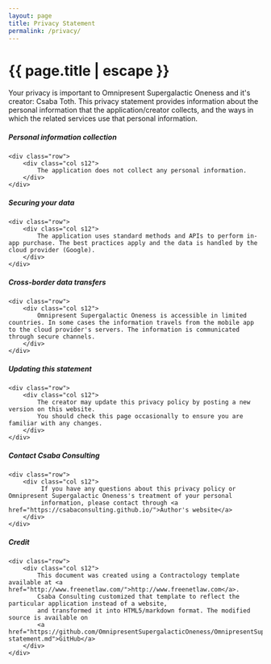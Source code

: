 ```yaml
---
layout: page
title: Privacy Statement
permalink: /privacy/
---
```


<h1 class="page-title">{{ page.title | escape }}</h1>

<div class="section">
    <div class="row">
        <div class="col s12">
            Your privacy is important to Omnipresent Supergalactic Oneness and it's creator:
            Csaba Toth. This privacy statement provides information about
            the personal information that the application/creator collects, and the
            ways in which the related services use that personal information.
        </div>
    </div>
</div>

<div class="divider"></div>

<div class="section">
    <h5>Personal information collection</h5> 

    <div class="row">
        <div class="col s12">
            The application does not collect any personal information.
        </div>
    </div>
</div>

<div class="divider"></div>

<div class="section">
    <h5>Securing your data</h5> 

    <div class="row">
        <div class="col s12">
            The application uses standard methods and APIs to perform in-app purchase. The best practices apply and the data is handled by the cloud provider (Google).
        </div>
    </div>
</div>

<div class="divider"></div>

<div class="section">
    <h5>Cross-border data transfers</h5> 

    <div class="row">
        <div class="col s12">
            Omnipresent Supergalactic Oneness is accessible in limited countries. In some cases the information travels from the mobile app to the cloud provider's servers. The information is communicated through secure channels.
        </div>
    </div>
</div>

<div class="divider"></div>

<div class="section">
    <h5>Updating this statement</h5> 

    <div class="row">
        <div class="col s12">
            The creator may update this privacy policy by posting a new version on this website.
            You should check this page occasionally to ensure you are familiar with any changes.
        </div>
    </div>
</div>

<div class="divider"></div>

<div class="section">
    <h5>Contact Csaba Consulting</h5> 

    <div class="row">
        <div class="col s12">
             If you have any questions about this privacy policy or Omnipresent Supergalactic Oneness's treatment of your personal
             information, please contact through <a href="https://csabaconsulting.github.io/">Author's website</a>
        </div>
    </div>
</div>

<div class="divider"></div>

<div class="section">
    <h5>Credit</h5> 

    <div class="row">
        <div class="col s12">
            This document was created using a Contractology template available at <a href="http://www.freenetlaw.com/">http://www.freenetlaw.com</a>.
            Csaba Consulting customized that template to reflect the particular application instead of a website,
            and transformed it into HTML5/markdown format. The modified source is available on 
            <a href="https://github.com/OmnipresentSupergalacticOneness/OmnipresentSupergalacticOneness.github.io/blob/master/privacy-statement.md">GitHub</a>
        </div>
    </div>
</div>